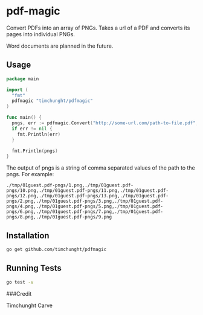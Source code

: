 # pdf-magic


Convert PDFs into an array of PNGs. Takes a url of a PDF and converts its pages into individual PNGs.

Word documents are planned in the future.

## Usage

```Go
package main

import (
  "fmt"
  pdfmagic "timchunght/pdfmagic"
)

func main() {
  pngs, err := pdfmagic.Convert("http://some-url.com/path-to-file.pdf", "/local/path/to/output/dir")
  if err != nil {
    fmt.Println(err)
  }

  fmt.Println(pngs)
}
```

The output of pngs is a string of comma separated values of the path to the pngs. For example:

```
./tmp/01guest.pdf-pngs/1.png,./tmp/01guest.pdf-pngs/10.png,./tmp/01guest.pdf-pngs/11.png,./tmp/01guest.pdf-pngs/12.png,./tmp/01guest.pdf-pngs/13.png,./tmp/01guest.pdf-pngs/2.png,./tmp/01guest.pdf-pngs/3.png,./tmp/01guest.pdf-pngs/4.png,./tmp/01guest.pdf-pngs/5.png,./tmp/01guest.pdf-pngs/6.png,./tmp/01guest.pdf-pngs/7.png,./tmp/01guest.pdf-pngs/8.png,./tmp/01guest.pdf-pngs/9.png
```

## Installation

```bash
go get github.com/timchunght/pdfmagic
```

## Running Tests

```bash
go test -v
```

###Credit

Timchunght
Carve
